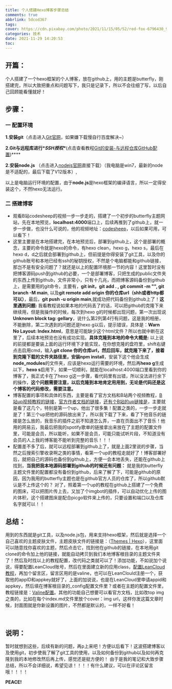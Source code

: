 ```yaml
---
title: 个人搭建Hexo博客步骤总结
comments: true
abbrlink: 5dcod367
tags:  
cover: https://cdn.pixabay.com/photo/2021/11/15/05/52/red-fox-6796430_960_720.jpg
categories: 技术
date: 2021-11-29 14:20:53
toc:
---
```




##  开篇：

​        个人搭建了一个hexo框架的个人博客，放在github上，用的主题是butterfly，刚搭建完，所以大致把重点和问题写下，我只是记录下，所以不会往细了写，以后自己回顾能看懂就好！   

## 步骤：

### 一 配置环境

**1.安装git**（点击进入[Git官网](https://git-scm.com/downloads)，如果嫌下载慢自行百度解决~） 

**2.Git与远程库进行\**SSH授权\****(点击查看教程[Git的安装-与远程仓库GitHub配置](https://www.cnblogs.com/wy0526/p/13068373.html))****

**2.安装node.js** （点击进入[nodejs官网](https://nodejs.org/zh-cn/)直接下载）（我电脑是win7，最新的node是不适配的，最后下载了V12版本）,

以上是电脑运行环境的配置，由于**node.js**是hexo框架的编译语言，所以一定得安装这个，不然hexo无法运行。

### 二 搭建博客

- 观看B站codesheep的视频一步一步走的，搭建了一个初步的butterfly主题网站，先在本地预览，**localhost:4000**端口上，后续再推到了github上，就一步一步做，也没什么可说的，他的视频地址：[codesheep](https://www.bilibili.com/video/BV1Yb411a7ty?spm_id_from=333.1007.top_right_bar_window_history.content.click)，以后如果可用，可以看下！
- 这里主要是在本地搭建完，在本地预览后，部署到github上，这个是部署的概念，主要的命令就是hexo的命令，有hexo clean，hexo g，hexo s，最后在hexo d，d之后就会部署到github上，但前提是你得安装了git工具，以及你的github账号和本地已经有ssh的秘钥授权，不然是个电脑都能和github链接，那岂不是有安全问题了？就还是以上的配置环境那一节的内容！这里暂时没有把博客源码push到github的必要，一个是部署博客，只把生成的public文件夹的东西上传到github，文件非常小，只有十几兆，而把博客源码备份到github上，是需要用的git命令，主要有，**git init，git add . , git commit -m "", git branch -M main**, 以及**git remote add origin 你的仓库url（shh或者http都可以）**，最后，**git push -u origin main**,就成功把代码备份到github上了！**这里遇到问题:**  我看教程说如果本地的代码丢了的话，可以把github的克隆下来继续用，但是我操作的时候，每次到hexo g的时候都出现问题，第一次出现说**Unknown block tag: gellary**，说什么第2列第4行有问题，这是我的相册，不能删除，第二次遇到的问题还是hexo g以后，提示错误，具体是：**Warn No Layout: Index.html**，意思是可能缺少这个html文件？所以也就中断在这里了，后续本地预览也没有成功实现。**具体克隆到本地的命令大概是:** 以上说的前提都是要装上面的运行环境下才能实现，在你想克隆的盘符里，shift右键点击启用cmd，输入**git clone **你的仓库url，然后回车，就克隆下来了，接着到克隆下载的文件夹路径里，安装**npm install**，安装下这个他会生成**node_modules**的文件夹，应该是hexo运行需要的环境，然后再**hexo g**生成以下，**hexo s**启用下，如果一切顺利，就能在localhost:4000端口里看到你的博客了，我正式卡在了hexo g这一步骤，看代码里有出错，所以没法进行余下的操作，**这个问题需要注意，以后克隆到本地肯定用用到，无论是代码还是这个博客的代码修改，需要注意。**
- 博客配置的事项和具体的东西，主要是看了官方文档和B站两个视频教程，[B站up视频教程的链接](https://www.bilibili.com/video/BV1fw41197NS?spm_id_from=333.1007.top_right_bar_window_history.content.click)，[官方作者文档的链接](https://butterfly.js.org/posts/21cfbf15/)，[还有个B站的up链接是](https://www.bilibili.com/video/BV1zo4y1U7aC?spm_id_from=333.1007.top_right_bar_window_history.content.click)，主要就是看了这几个，特别是第一个up，他出了很多集！配置之类的，一步一步走就是了！第三个up把他的源码放出来了，所以我下载了下来，看了下他音乐的链接是怎么放的，我音乐的插件之前不知道怎么弄，一直在页面出不了音乐！他用的网易云，我最后把我的spotify歌单的链接拿出来放在了主题的配置文件里，可能是会员，所以能听，如果不是会员，可能只能试听片段，不知道没有会员的人上我的博客能不能听到完整的音乐！！！
- 配置差不多了后，就可以远程部署到github上了，就是上面2里说的步骤，当然之后搜索引擎收录啊之类的事情，看第一个up的教程走就好了！博客部署好后，就把自己的源码也备份到github上，方便一会本地丢失，还能在github上找到，**当我把我本地源码部署到github的时候还有问题：** 就是我的butterfly主题文件里的配置都没有备份到github，后来了解了下，可能是github的原因，因为我用的butterfly主题也是在github官方人员的仓库了，所以github默认是不上传这个的？   对了，照着第一个up的教程在github上搭建了一个免费的图床，可以把图片传上去，又加了个imgbot的插件，可以自动优化上传的图片体积，这个搭建图床是配合picgo软件来上传的，只要设置和端口以及仓库名字就可以！！

## 总结：

​        用到的东西就是git工具，以及node.js包，用来支持hexo框架，然后就是选择一个自己喜欢的主题皮肤文件，主题皮肤文件的链接是：（[Themes | Hexo](https://hexo.io/themes/)），这里面可以随意找你喜欢的主题，然后点击它，找到他在github的链接，在本地用git clone的命令加上他的链接，就能自动拷贝到我们本地博客根目录的主题文件夹了！然后及时找以上的教程配置，改代码之类就可以了！添加功能，不如说加个说说，得要配置LeanCloud账号，然后在里面建立新的应用class，[配置LeanCloud教程](https://artitalk.js.org/doc.html#%F0%9F%8C%88-leancloud-%E7%9A%84%E7%9B%B8%E5%85%B3%E5%87%86%E5%A4%87)，再加个留言区，留言区用的是valine，也可以在LeanClould注册一个，获取他的appID和appkey就好了，上面的加说说，也是在LeanCloud里申请appid和appkey，然后填在博客根目录的_config配置文件里？或者在主题的配置文件里，教程链接是：[Valine配置](https://valine.js.org/quickstart.html)。其他的功能自己想要可以看官方文档，比如改top img之类的，比如在每个index.md文件里放个cover：img url，这样你发这篇文章时候，封面图就是你新设置的图片，不然都是默认的，一样不好看！

​       

## 说明：

​       暂时就想到这些，后续有新的问题，再p上来吧！方便以后看下！这波搭建博客以及使用git，初步使我了解了git工具的使用，以及如何备份到github以及如何再克隆到我的本地修改然后再上传，感觉还是挺方便的！ 由于是我的笔记和大致步骤总结，所以不会详细说，希望见谅！！！！有什么建议，可以在评论区留言哦！！！！





**PEACE!**

​      






​                                        

  
